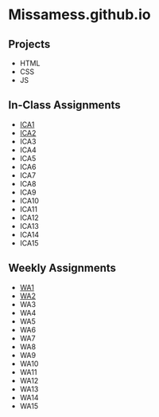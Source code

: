 # Missamess.github.io
## Projects
- HTML
- CSS
- JS
## In-Class Assignments
- [ICA1](ica/ICA1%20--%20How%20to%20Search.pdf)
- [ICA2](ica/ICA2%20--%20Exploring%20Directory%20Structures.pdf)
- ICA3
- ICA4
- ICA5
- ICA6
- ICA7
- ICA8
- ICA9
- ICA10
- ICA11
- ICA12
- ICA13
- ICA14
- ICA15
## Weekly Assignments
- [WA1](wa/wa1.html)
- [WA2](wa/wa2.html)
- WA3
- WA4
- WA5
- WA6
- WA7
- WA8
- WA9
- WA10
- WA11
- WA12
- WA13
- WA14
- WA15